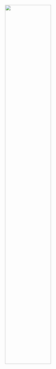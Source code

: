 <p align="center">
  <img src="https://raw.githubusercontent.com/jkimOTD/jkimOTD.github.io/master/assets/images/Contact%20Me1.png" style="width: 55%;">
</p>
